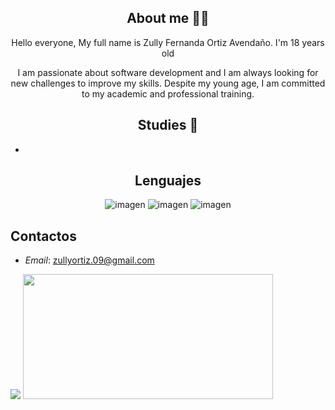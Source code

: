 
<div align=center > 
  
## About me 👩🏻

Hello everyone, My full name is Zully Fernanda Ortiz Avendaño. I'm 18 years old

I am passionate about software development and I am always looking for new challenges to improve my skills. Despite my young age, I am committed to my academic and professional training.

## Studies 📖
   - 
## Lenguajes 

  
![imagen](https://img.shields.io/badge/Python-FFD43B?style=for-the-badge&logo=python&logoColor=blue)
![imagen](https://img.shields.io/badge/HTML5-E34F26?style=for-the-badge&logo=html5&logoColor=white)
![imagen](https://img.shields.io/badge/CSS3-1572B6?style=for-the-badge&logo=css3&logoColor=white)
</div>





## Contactos

* *Email*: zullyortiz.09@gmail.com


<picture>
  <source
    srcset="https://github-readme-stats.vercel.app/api?username=zu0910&show_icons=true&theme=radical"
    media="(prefers-color-scheme: dark)"
  />
  <source
    srcset="https://github-readme-stats.vercel.app/api?username=zu0910&show_icons=true"
    media="(prefers-color-dark: ), (prefers-color-scheme: no-preference)"
  />
  <img   src="https://github-readme-stats.vercel.app/api?username=zu0910&show_icons=true" />
</picture>
   <img width="400" height="200" src="https://github-readme-stats.vercel.app/api/top-langs/?username=zu0910&size_weight=0.0005&count_weight=0.3&layout=compact&theme=radical">
   <br>
   <img src="https://komarev.com/ghpvc/?username=zu0910&style=for-the-badge&color=blueviolet" alt=""/>
</div>
<div align="center" >
